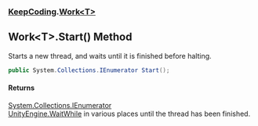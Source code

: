 ### [KeepCoding](KeepCoding.md 'KeepCoding').[Work&lt;T&gt;](KeepCoding_Work_T_.md 'KeepCoding.Work&lt;T&gt;')
## Work&lt;T&gt;.Start() Method
Starts a new thread, and waits until it is finished before halting.  
```csharp
public System.Collections.IEnumerator Start();
```
#### Returns
[System.Collections.IEnumerator](https://docs.microsoft.com/en-us/dotnet/api/System.Collections.IEnumerator 'System.Collections.IEnumerator')  
[UnityEngine.WaitWhile](https://docs.microsoft.com/en-us/dotnet/api/UnityEngine.WaitWhile 'UnityEngine.WaitWhile') in various places until the thread has been finished.
